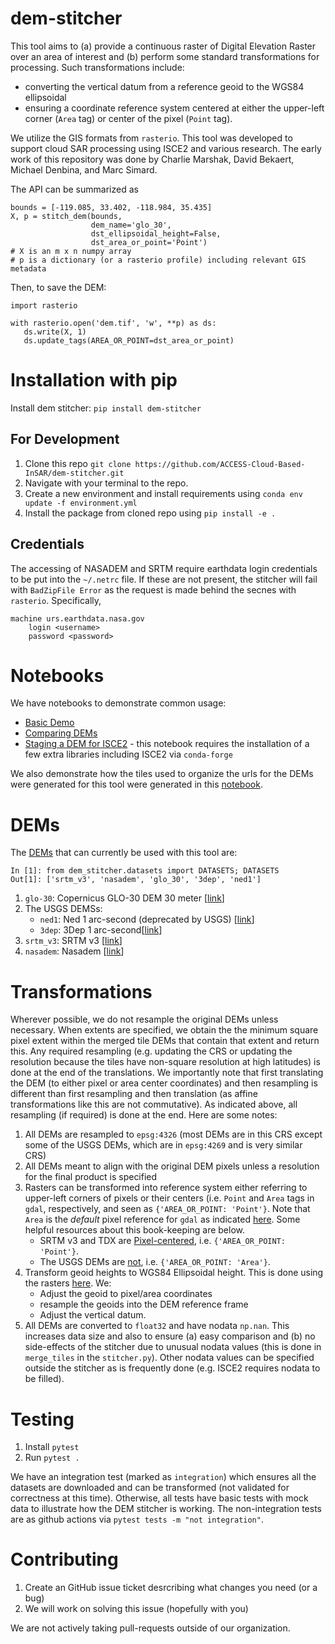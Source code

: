 # dem-stitcher

This tool aims to (a) provide a continuous raster of Digital Elevation Raster over an area of interest and (b) perform some standard transformations for processing. Such transformations include:
+ converting the vertical datum from a reference geoid to the WGS84 ellipsoidal
+ ensuring a coordinate reference system centered at either the upper-left corner (`Area` tag) or center of the pixel (`Point` tag).

We utilize the GIS formats from `rasterio`. This tool was developed to support cloud SAR processing using ISCE2 and various research. The early work of this repository was done by Charlie Marshak, David Bekaert, Michael Denbina, and Marc Simard.

The API can be summarized as

```
bounds = [-119.085, 33.402, -118.984, 35.435]
X, p = stitch_dem(bounds,
                  dem_name='glo_30',
                  dst_ellipsoidal_height=False,
                  dst_area_or_point='Point')
# X is an m x n numpy array
# p is a dictionary (or a rasterio profile) including relevant GIS metadata
```
Then, to save the DEM:
```
import rasterio

with rasterio.open('dem.tif', 'w', **p) as ds:
   ds.write(X, 1)
   ds.update_tags(AREA_OR_POINT=dst_area_or_point)
```


# Installation with pip

Install dem stitcher: `pip install dem-stitcher`

## For Development

1. Clone this repo `git clone https://github.com/ACCESS-Cloud-Based-InSAR/dem-stitcher.git`
2. Navigate with your terminal to the repo.
3. Create a new environment and install requirements using `conda env update -f environment.yml`
4. Install the package from cloned repo using `pip install -e .`


## Credentials

The accessing of NASADEM and SRTM require earthdata login credentials to be put into the `~/.netrc` file. If these are not present, the stitcher will
fail with `BadZipFile Error` as the request is made behind the secnes with `rasterio`. Specifically,

```
machine urs.earthdata.nasa.gov
    login <username>
    password <password>
```
# Notebooks

We have notebooks to demonstrate common usage:

+ [Basic Demo](notebooks/Basic_Demo.ipynb)
+ [Comparing DEMs](notebooks/Comparing_DEMs.ipynb)
+ [Staging a DEM for ISCE2](notebooks/Staging_a_DEM_for_ISCE2.ipynb) - this notebook requires the installation of a few extra libraries including ISCE2 via `conda-forge`

We also demonstrate how the tiles used to organize the urls for the DEMs were generated for this tool were generated in this [notebook](notebooks/organize_tile_data/Format_and_Organize_Data.ipynb).

# DEMs

The [DEMs](https://github.com/ACCESS-Cloud-Based-InSAR/dem_stitcher/tree/main/dem_stitcher/data) that can currently be used with this tool are:

```
In [1]: from dem_stitcher.datasets import DATASETS; DATASETS
Out[1]: ['srtm_v3', 'nasadem', 'glo_30', '3dep', 'ned1']
```

1. `glo-30`: Copernicus GLO-30 DEM 30 meter [[link](https://registry.opendata.aws/copernicus-dem/)]
2. The USGS DEMSs:
   - `ned1`:  Ned 1 arc-second (deprecated by USGS) [[link](https://cugir.library.cornell.edu/catalog/cugir-009096)]
   - `3dep`: 3Dep 1 arc-second[[link](https://www.sciencebase.gov/catalog/item/imap/4f70aa71e4b058caae3f8de1)]
3. `srtm_v3`: SRTM v3 [[link](https://dwtkns.com/srtm30m/)]
4. `nasadem`: Nasadem [[link](https://lpdaac.usgs.gov/products/nasadem_hgtv001/)]

# Transformations

Wherever possible, we do not resample the original DEMs unless necessary. When extents are specified, we obtain the the minimum square pixel extent within the merged tile DEMs that contain that extent and return this. Any required resampling (e.g. updating the CRS or updating the resolution because the tiles have non-square resolution at high latitudes) is done at the end of the translations. We importantly note that first translating the DEM (to either pixel or area center coordinates) and then resampling is different than first resampling and then translation (as affine transformations like this are not commutative). As indicated above, all resampling (if required) is done at the end. Here are some notes:

1. All DEMs are resampled to `epsg:4326` (most DEMs are in this CRS except some of the USGS DEMs, which are in `epsg:4269` and is very similar CRS)
2. All DEMs meant to align with the original DEM pixels unless a resolution for the final product is specified
3. Rasters can be transformed into reference system either referring to upper-left corners of pixels or their centers (i.e. `Point` and `Area` tags in `gdal`, respectively, and seen as `{'AREA_OR_POINT: 'Point'}`. Note that `Area` is the *default* pixel reference for `gdal` as indicated [here](https://gdal.org/tutorials/geotransforms_tut.html). Some helpful resources about this book-keeping are below.
   + SRTM v3 and TDX are [Pixel-centered](https://github.com/OSGeo/gdal/issues/1505#issuecomment-489469904), i.e. `{'AREA_OR_POINT: 'Point'}`.
   + The USGS DEMs are [not](https://www.usgs.gov/core-science-systems/eros/topochange/science/srtm-ned-vertical-differencing?qt-science_center_objects=0#qt-science_center_objects), i.e. `{'AREA_OR_POINT: 'Area'}`.
4. Transform geoid heights to WGS84 Ellipsoidal height. This is done using the rasters [here](https://www.agisoft.com/downloads/geoids/). We:
   + Adjust the geoid to pixel/area coordinates
   + resample the geoids into the DEM reference frame
   + Adjust the vertical datum.
5. All DEMs are converted to `float32` and have nodata `np.nan`. This increases data size and also to ensure (a) easy comparison and (b) no side-effects of the stitcher due to unusual nodata values (this is done in `merge_tiles` in the `stitcher.py`). Other nodata values can be specified outside the stitcher as is frequently done (e.g. ISCE2 requires nodata to be filled).


# Testing

1. Install `pytest`
2. Run `pytest .`

 We have an integration test (marked as `integration`) which ensures all the datasets are downloaded and can be transformed (not validated for correctness at this time). Otherwise, all tests have basic tests with mock data to illustrate how the DEM stitcher is working. The non-integration tests are as github actions via `pytest tests -m "not integration"`.

# Contributing

1. Create an GitHub issue ticket desrcribing what changes you need (or a bug)
2. We will work on solving this issue (hopefully with you)

We are not actively taking pull-requests outside of our organization.